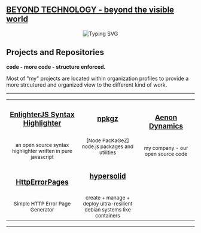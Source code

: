 <p align="center">
    <h2><a href="https://andidittrich.com" >BEYOND TECHNOLOGY - beyond the visible world</a></h2>
</p>

<p align="center">
  <img src="https://readme-typing-svg.herokuapp.com?font=Source+Code+Pro&size=24&color=1DCB51&background=000000&center=true&vCenter=true&multiline=true&width=600&height=120&lines=Wake+Up+Neo..;Follow+the+white+rabbit.;Knock%2C+knock" alt="Typing SVG"/>
</p>


Projects and Repositories
----------------------------------

**code - more code - structure enforced.**

Most of "my" projects are located within organization profiles to provide a more strcutured and organized view to the different kind of work. 

<hr>

<table>
  <tr>
    <td align="center" width="288">
      <a href="https://github.com/EnlighterJS">
        <h3>EnlighterJS Syntax Highlighter</h3> 
      </a>
      <br><small>an open source syntax highlighter written in pure javascript</small>
    </td>
    <td align="center" width="288">
     <a href="https://github.com/EnlighterJS">
        <h3>npkgz</h3> 
      </a>
      <br><small>[Node PacKaGeZ] node.js packages and utilities</small>
    </td>
    <td align="center" width="288">
      <a href="https://github.com/AenonDynamics">
        <h3>Aenon Dynamics </h3> 
      </a>
      <br><small>my company - our open source code</small>
    </td>   
  </tr>
    <tr>
    <td align="center" width="288">
      <a href="https://github.com/HttpErrorPages">
        <h3>HttpErrorPages</h3> 
      </a>
      <br><small>Simple HTTP Error Page Generator</small>
    </td>
    <td align="center" width="288">
     <a href="https://github.com/hypersolid-os">
        <h3>hypersolid</h3> 
      </a>
      <br><small>create + manage + deploy ultra-resilient debian systems like containers</small>
    </td>
    <td align="center" width="288">
    </td>   
  </tr>
</table>

<hr>